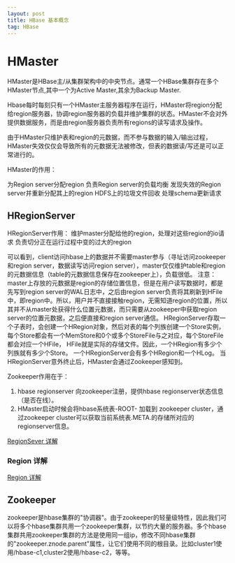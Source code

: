 ```yaml
---
layout: post
title: HBase 基本概念
tag: HBase
---
```


# HMaster
HMaster是HBase主/从集群架构中的中央节点。通常一个HBase集群存在多个HMaster节点,其中一个为Active Master,其余为Backup Master.

Hbase每时每刻只有一个HMaster主服务器程序在运行，HMaster将region分配给region服务器，协调region服务器的负载并维护集群的状态。HMaster不会对外提供数据服务，而是由region服务器负责所有regions的读写请求及操作。

由于HMaster只维护表和region的元数据，而不参与数据的输入/输出过程，HMaster失效仅仅会导致所有的元数据无法被修改，但表的数据读/写还是可以正常进行的。

HMaster的作用：

为Region server分配region
负责Region server的负载均衡
发现失效的Region server并重新分配其上的region
HDFS上的垃圾文件回收
处理schema更新请求

## HRegionServer
HRegionServer作用：
维护master分配给他的region，处理对这些region的io请求
负责切分正在运行过程中变的过大的region

可以看到，client访问hbase上的数据并不需要master参与（寻址访问zookeeper和region server，数据读写访问region server），master仅仅维护table和region的元数据信息（table的元数据信息保存在zookeeper上），负载很低。
注意：master上存放的元数据是region的存储位置信息，但是在用户读写数据时，都是先写到region server的WAL日志中，之后由region server负责将其刷新到HFile中，即region中。所以，用户并不直接接触region，无需知道region的位置，所以其并不从master处获得什么位置元数据，而只需要从zookeeper中获取region server的位置元数据，之后便直接和region server通信。
HRegionServer存取一个子表时，会创建一个HRegion对象，然后对表的每个列族创建一个Store实例，每个Store都会有一个MemStore和0个或多个StoreFile与之对应，每个StoreFile都会对应一个HFile， HFile就是实际的存储文件。因此，一个HRegion有多少个列族就有多少个Store。
一个HRegionServer会有多个HRegion和一个HLog。
当HRegionServer意外终止后，HMaster会通过Zookeeper感知到。

Zookeeper作用在于：
1. hbase regionserver 向zookeeper注册，提供hbase regionserver状态信息（是否在线）。
2. HMaster启动时候会将hbase系统表-ROOT- 加载到 zookeeper cluster，通过zookeeper cluster可以获取当前系统表.META.的存储所对应的regionserver信息。

[RegionSever 详解](https://blog.csdn.net/u011812294/article/details/53944628)
### Region 详解
[Region 详解](https://www.jianshu.com/p/84bf8c907c6b)

## Zookeeper
zookeeper是hbase集群的"协调器"。由于zookeeper的轻量级特性，因此我们可以将多个hbase集群共用一个zookeeper集群，以节约大量的服务器。多个hbase集群共用zookeeper集群的方法是使用同一组ip，修改不同hbase集群的"zookeeper.znode.parent"属性，让它们使用不同的根目录。比如cluster1使用/hbase-c1,cluster2使用/hbase-c2，等等。

